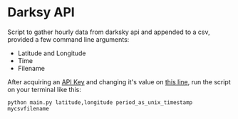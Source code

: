 # Darksy API
Script to gather hourly data from darksky api and appended to a csv, provided a few command line arguments:
- Latitude and Longitude
- Time
- Filename

After acquiring an [API Key](https://darksky.net/dev/docs) and changing it's value on [this line](https://github.com/ebrahim-j/darksyapi/blob/73ce58cf40eff5f1bd4542da7da722c1ff3256be/main.py#L22), run the script on your terminal like this:

`python main.py latitude,longitude period_as_unix_timestamp mycsvfilename`
